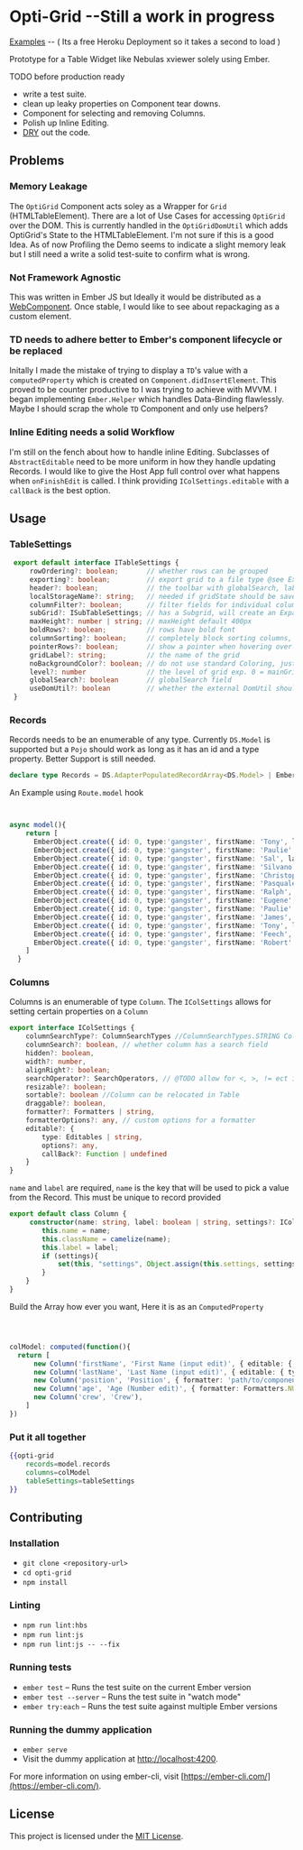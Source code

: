 Opti-Grid --Still a work in progress
==============================================================================

[Examples](https://calm-fjord-91195.herokuapp.com/) -- ( Its a free Heroku Deployment so it takes a second to load )

Prototype for a Table Widget like Nebulas xviewer solely using Ember.

TODO before production ready

* write a test suite.
* clean up leaky properties on Component tear downs.
* Component for selecting and removing Columns.
* Polish up Inline Editing.
* [DRY](https://en.wikipedia.org/wiki/Don%27t_repeat_yourself) out the code.

Problems
------------------------------------------------------------------------------
### Memory Leakage
The `OptiGrid` Component acts soley as a Wrapper for `Grid` (HTMLTableElement). There are a lot of Use Cases for accessing `OptiGrid` over the DOM. This is currently handled in the `OptiGridDomUtil` which adds OptiGrid's State to the HTMLTableElement. I'm not sure if this is a good Idea. As of now Profiling the Demo seems to indicate a slight memory leak but I still need a write a solid test-suite to confirm what is wrong.

### Not Framework Agnostic
This was written in Ember JS but Ideally it would be distributed as a [WebComponent](https://developer.mozilla.org/en-US/docs/Web/Web_Components). Once stable, I would like to see about repackaging as a custom element. 

### TD needs to adhere better to Ember's component lifecycle or be replaced
Initally I made the mistake of trying to display a `TD`'s value with a `computedProperty` which is created on `Component.didInsertElement`. This proved to be counter productive to I was trying to achieve with MVVM. I began implementing `Ember.Helper` which handles Data-Binding flawlessly. Maybe I should scrap the whole `TD` Component and only use helpers? 

### Inline Editing needs a solid Workflow
I'm still on the fench about how to handle inline Editing. Subclasses of `AbstractEditable` need to be more uniform in how they handle updating Records. I would like to give the Host App full control over what happens when `onFinishEdit` is called. I think providing `IColSettings.editable` with a `callBack` is the best option.

Usage
------------------------------------------------------------------------------

### TableSettings

```typescript
 export default interface ITableSettings {
     rowOrdering?: boolean;       // whether rows can be grouped
     exporting?: boolean;         // export grid to a file type @see ExportTypes
     header?: boolean;            // the toolbar with globalSearch, label, export ect.
     localStorageName?: string;   // needed if gridState should be saved
     columnFilter?: boolean;      // filter fields for individual columns
     subGrid?: ISubTableSettings; // has a Subgrid, will create an ExpandTD
     maxHeight?: number | string; // maxHeight default 400px
     boldRows?: boolean;          // rows have bold font
     columnSorting?: boolean;     // completely block sorting columns, not overridden when Column.settings.sortable = true
     pointerRows?: boolean;       // show a pointer when hovering over row
     gridLabel?: string;          // the name of the grid
     noBackgroundColor?: boolean; // do not use standard Coloring, just white
     level?: number               // the level of grid exp. 0 = mainGrid, 1 = firstSubGrid, 2 = secondSubGrid
     globalSearch?: boolean       // globalSearch field
     useDomUtil?: boolean         // whether the external DomUtil should be used, default off to save performance
 }

```
### Records

Records needs to be an enumerable of any type. Currently `DS.Model` is supported but a `Pojo` should work as long as it has an id and a type property. Better Support is still needed.
```typescript
declare type Records = DS.AdapterPopulatedRecordArray<DS.Model> | EmberArray<DS.Model> | DS.Model[];
```
An Example using `Route.model` hook
```typescript


async model(){
    return [
      EmberObject.create({ id: 0, type:'gangster', firstName: 'Tony', lastName: 'Soprano', position: 'Boss', status: 'active', age: 48, }),
      EmberObject.create({ id: 0, type:'gangster', firstName: 'Paulie', lastName: 'Gualtieri', position: 'Underboss', status: 'active', age: 58, crew: 'Gualtierei' }),
      EmberObject.create({ id: 0, type:'gangster', firstName: 'Sal', lastName: 'Bonpensiero', position: 'Soldier', status: 'deceased', age: 42, crew: 'Gualtierei' }),
      EmberObject.create({ id: 0, type:'gangster', firstName: 'Silvano', lastName: 'Dante', position: 'Consigliere', status: 'unknown', age: 63, crew: 'Gualtierei' }),
      EmberObject.create({ id: 0, type:'gangster', firstName: 'Christopher', lastName: 'Moltisanti', position: 'Capo', status: 'active', age: 31, crew: 'Moltisanti' }),
      EmberObject.create({ id: 0, type:'gangster', firstName: 'Pasquale', lastName: 'Parisi', position: 'Soldier', status: 'active', age: 45, crew: 'Moltisanti' }),
      EmberObject.create({ id: 0, type:'gangster', firstName: 'Ralph', lastName: 'Cifaretto', position: 'Capo', status: 'deceased', age: 48, crew: 'Cifaretto' }),
      EmberObject.create({ id: 0, type:'gangster', firstName: 'Eugene', lastName: 'Pontecorovo', position: 'Soldier', status: 'active', age: 53, crew: 'Sapatafore' }),
      EmberObject.create({ id: 0, type:'gangster', firstName: 'Paulie', lastName: 'Germani', position: 'Associate', status: 'active', age: 38, crew: 'Baccalieri' }),
      EmberObject.create({ id: 0, type:'gangster', firstName: 'James', lastName: 'Zancone', position: 'Associate', status: 'active', age: 39, crew: 'Sapatafore' }),
      EmberObject.create({ id: 0, type:'gangster', firstName: 'Tony', lastName: 'Blundetto', position: 'Soldier', status: 'deceased', age: 43, crew: 'Ceravsi' }),
      EmberObject.create({ id: 0, type:'gangster', firstName: 'Feech', lastName: 'La Manna', position: 'Capo', status: 'deceased', age: 82, crew: 'La Manna' }),
      EmberObject.create({ id: 0, type:'gangster', firstName: 'Robert', lastName: 'Baccalieri', position: 'Capo', status: 'active', age: 43, crew: 'Baccalieri' }),
    ]
  }
```

### Columns

Columns is an enumerable of type `Column`. The `IColSettings` allows for setting certain properties on a `Column`

```typescript 
export interface IColSettings {
    columnSearchType?: ColumnSearchTypes //ColumnSearchTypes.STRING ColumnSearchTypes.Date or ColumnSearchTypes.Number
    columnSearch?: boolean, // whether column has a search field
    hidden?: boolean,
    width?: number,
    alignRight?: boolean;
    searchOperator?: SearchOperators, // @TODO allow for <, >, != ect in ColumSearch
    resizable?: boolean;
    sortable?: boolean //Column can be relocated in Table
    draggable?: boolean,
    formatter?: Formatters | string,
    formatterOptions?: any, // custom options for a formatter
    editable?: {
        type: Editables | string,
        options?: any,
        callBack?: Function | undefined
    }
}
```

`name` and `label` are required, 
`name` is the key that will be used to pick a value from the Record. This must be unique to record provided
  
```typescript
export default class Column {
     constructor(name: string, label: boolean | string, settings?: IColSettings ){
        this.name = name;
        this.className = camelize(name);
        this.label = label;
        if (settings){
            set(this, "settings", Object.assign(this.settings, settings))
        }
    }
}

```

Build the Array<Column> how ever you want, Here it is as an `ComputedProperty` 

```typescript



colModel: computed(function(){
  return [
      new Column('firstName', 'First Name (input edit)', { editable: { type: Editables.INPUT }}),
      new Column('lastName', 'Last Name (input edit)', { editable: { type: Editables.INPUT }}),
      new Column('position', 'Position', { formatter: 'path/to/component/name' },
      new Column('age', 'Age (Number edit)', { formatter: Formatters.NUMBER, editable: { type: Editables.NUMBER} }),
      new Column('crew', 'Crew'),
    ]
})


```

### Put it all together

```handlebars
{{opti-grid 
    records=model.records 
    columns=colModel
    tableSettings=tableSettings
}}
```

Contributing
------------------------------------------------------------------------------

### Installation

* `git clone <repository-url>`
* `cd opti-grid`
* `npm install`

### Linting

* `npm run lint:hbs`
* `npm run lint:js`
* `npm run lint:js -- --fix`

### Running tests

* `ember test` – Runs the test suite on the current Ember version
* `ember test --server` – Runs the test suite in "watch mode"
* `ember try:each` – Runs the test suite against multiple Ember versions

### Running the dummy application

* `ember serve`
* Visit the dummy application at [http://localhost:4200](http://localhost:4200).

For more information on using ember-cli, visit [https://ember-cli.com/](https://ember-cli.com/).

License
------------------------------------------------------------------------------

This project is licensed under the [MIT License](LICENSE.md).
